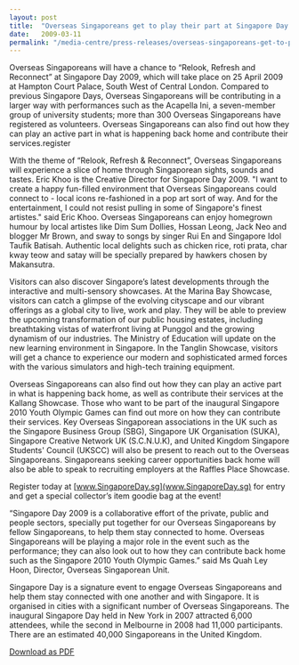 ```yaml
---
layout: post
title:  "Overseas Singaporeans get to play their part at Singapore Day 2009"
date:   2009-03-11
permalink: "/media-centre/press-releases/overseas-singaporeans-get-to-play-their-part-at-singapore-day-2009"
---
```


Overseas Singaporeans will have a chance to “Relook, Refresh and Reconnect” at Singapore Day 2009, which will take place on 25 April 2009 at Hampton Court Palace, South West of Central London. Compared to previous Singapore Days, Overseas Singaporeans will be contributing in a larger way with performances such as the Acapella Ini, a seven-member group of university students; more than 300 Overseas Singaporeans have registered as volunteers. Overseas Singaporeans can also find out how they can play an active part in what is happening back home and contribute their services.register

With the theme of “Relook, Refresh & Reconnect”, Overseas Singaporeans will experience a slice of home through Singaporean sights, sounds and tastes. Eric Khoo is the Creative Director for Singapore Day 2009. "I want to create a happy fun-filled environment that Overseas Singaporeans could connect to - local icons re-fashioned in a pop art sort of way. And for the entertainment, I could not resist pulling in some of Singapore's finest artistes." said Eric Khoo. Overseas Singaporeans can enjoy homegrown humour by local artistes like Dim Sum Dollies, Hossan Leong, Jack Neo and blogger Mr Brown, and sway to songs by singer Rui En and Singapore Idol Taufik Batisah. Authentic local delights such as chicken rice, roti prata, char kway teow and satay will be specially prepared by hawkers chosen by Makansutra.

Visitors can also discover Singapore’s latest developments through the interactive and multi-sensory showcases. At the Marina Bay Showcase, visitors can catch a glimpse of the evolving cityscape and our vibrant offerings as a global city to live, work and play. They will be able to preview the upcoming transformation of our public housing estates, including breathtaking vistas of waterfront living at Punggol and the growing dynamism of our industries. The Ministry of Education will update on the new learning environment in Singapore. In the Tanglin Showcase, visitors will get a chance to experience our modern and sophisticated armed forces with the various simulators and high-tech training equipment.

Overseas Singaporeans can also find out how they can play an active part in what is happening back home, as well as contribute their services at the Kallang Showcase. Those who want to be part of the inaugural Singapore 2010 Youth Olympic Games can find out more on how they can contribute their services. Key Overseas Singaporean associations in the UK such as the Singapore Business Group (SBG), Singapore UK Organisation (SUKA), Singapore Creative Network UK (S.C.N.U.K), and United Kingdom Singapore Students' Council (UKSCC) will also be present to reach out to the Overseas Singaporeans. Singaporeans seeking career opportunities back home will also be able to speak to recruiting employers at the Raffles Place Showcase.

Register today at [www.SingaporeDay.sg](www.SingaporeDay.sg) for entry and get a special collector’s item goodie bag at the event!

“Singapore Day 2009 is a collaborative effort of the private, public and people sectors, specially put together for our Overseas Singaporeans by fellow Singaporeans, to help them stay connected to home. Overseas Singaporeans will be playing a major role in the event such as the performance; they can also look out to how they can contribute back home such as the Singapore 2010 Youth Olympic Games.” said Ms Quah Ley Hoon, Director, Overseas Singaporean Unit.

Singapore Day is a signature event to engage Overseas Singaporeans and help them stay connected with one another and with Singapore. It is organised in cities with a significant number of Overseas Singaporeans. The inaugural Singapore Day held in New York in 2007 attracted 6,000 attendees, while the second in Melbourne in 2008 had 11,000 participants. There are an estimated 40,000 Singaporeans in the United Kingdom.

[Download as PDF](https://github.com/isomerpages/isomerpages-stratgroup/raw/master/images/Press%20Release%20images/PDFs/wog-briefing-on-state-of-the-population.pdf)
